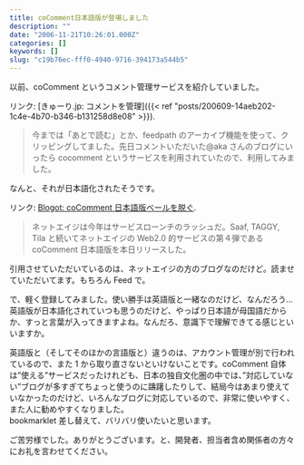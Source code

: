 ```yaml
---
title: coComment日本語版が登場しました
description: ""
date: "2006-11-21T10:26:01.000Z"
categories: []
keywords: []
slug: "c19b76ec-fff0-4940-9716-394173a544b5"
---
```


以前、coComment というコメント管理サービスを紹介していました。

リンク: [きゅーり.jp: コメントを管理]({{< ref "posts/200609-14aeb202-1c4e-4b70-b346-b131258d8e08" >}}).

> 今までは「あとで読む」とか、feedpath のアーカイブ機能を使って、クリッピングしてました。先日コメントいただいた@aka さんのブログにいったら cocomment というサービスを利用されていたので、利用してみました。

なんと、それが日本語化されたそうです。

リンク: [Blogot: coComment 日本語版ベールを脱ぐ](http://www.blogot.com/got/2006/11/cocomment.html "Blogot: coComment日本語版ベールを脱ぐ").

> ネットエイジは今年はサービスローンチのラッシュだ。Saaf, TAGGY, Tila と続いてネットエイジの Web2.0 的サービスの第４弾である coComment 日本語版を本日リリースした。

引用させていただいているのは、ネットエイジの方のブログなのだけど。読ませていただいてます。もちろん Feed で。

で、軽く登録してみました。使い勝手は英語版と一緒なのだけど、なんだろう…英語版が日本語化されていつも思うのだけど、やっぱり日本語が母国語だからか、すっと言葉が入ってきますよね。なんだろ、意識下で理解できてる感じといいますか。

英語版と（そしてそのほかの言語版と）違うのは、アカウント管理が別で行われているので、また 1 から取り直さないといけないことです。coComment 自体は”使える”サービスだったけれども、日本の独自文化圏の中では、”対応していない”ブログが多すぎてちょっと使うのに躊躇したりして、結局今はあまり使えていなかったのだけど、いろんなブログに対応しているので、非常に使いやすく、また人に勧めやすくなりました。  
bookmarklet 差し替えて、バリバリ使いたいと思います。

ご苦労様でした。ありがとうございます。と、開発者、担当者含め関係者の方々にお礼を言わせてください。

